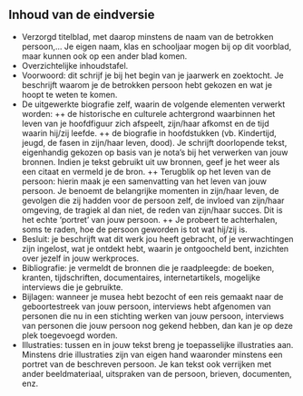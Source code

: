 ## Inhoud van de eindversie

- Verzorgd titelblad, met daarop minstens de naam van de betrokken persoon,… Je eigen naam, klas en schooljaar mogen bij op dit voorblad, maar kunnen ook op een ander blad komen.
- Overzichtelijke inhoudstafel.
- Voorwoord: dit schrijf je bij het begin van je jaarwerk en zoektocht. Je beschrijft waarom je de betrokken persoon hebt gekozen en wat je hoopt te weten te komen.
- De uitgewerkte biografie zelf, waarin de volgende elementen verwerkt worden:
++ de historische en culturele achtergrond waarbinnen het leven van je hoofdfiguur zich afspeelt, zijn/haar afkomst en de tijd waarin hij/zij leefde.
++ de biografie in hoofdstukken (vb. Kindertijd, jeugd, de fasen in zijn/haar leven, dood). Je schrijft doorlopende tekst, eigenhandig gekozen op basis van je nota’s bij het verwerken van jouw bronnen. Indien je tekst gebruikt uit uw bronnen, geef je het weer als een citaat en vermeld je de bron.
++ Terugblik op het leven van de persoon: hierin maak je een samenvatting van het leven van jouw persoon. Je benoemt de belangrijke momenten in zijn/haar leven, de gevolgen die zij hadden voor de persoon zelf, de invloed van zijn/haar omgeving, de tragiek al dan niet, de reden van zijn/haar succes. Dit is het echte ‘portret’ van jouw persoon.
++ Je probeert te achterhalen, soms te raden, hoe de persoon geworden is tot wat hij/zij is.
- Besluit: je beschrijft wat dit werk jou heeft gebracht, of je verwachtingen zijn ingelost, wat je ontdekt hebt, waarin je ontgoocheld bent, inzichten over jezelf in jouw werkproces.
- Bibliografie: je vermeldt de bronnen die je raadpleegde: de boeken, kranten, tijdschriften, documentaires, internetartikels, mogelijke interviews die je gebruikte.
- Bijlagen: wanneer je musea hebt bezocht of een reis gemaakt naar de geboortestreek van jouw persoon, interviews hebt afgenomen van personen die nu in een stichting werken van jouw persoon, interviews van personen die jouw persoon nog gekend hebben, dan kan je op deze plek toegevoegd worden.
- Illustraties: tussen en in jouw tekst breng je toepasselijke illustraties aan. Minstens drie illustraties zijn van eigen hand waaronder minstens een portret van de beschreven persoon. Je kan tekst ook verrijken met ander beeldmateriaal, uitspraken van de persoon, brieven, documenten, enz.
